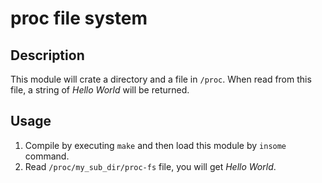 # proc file system

## Description

This module will crate a directory and a file in `/proc`. When read from this 
file, a string of *Hello World* will be returned.

## Usage

1. Compile by executing `make` and then load this module by `insome` command.
2. Read `/proc/my_sub_dir/proc-fs` file, you will get *Hello World*.


